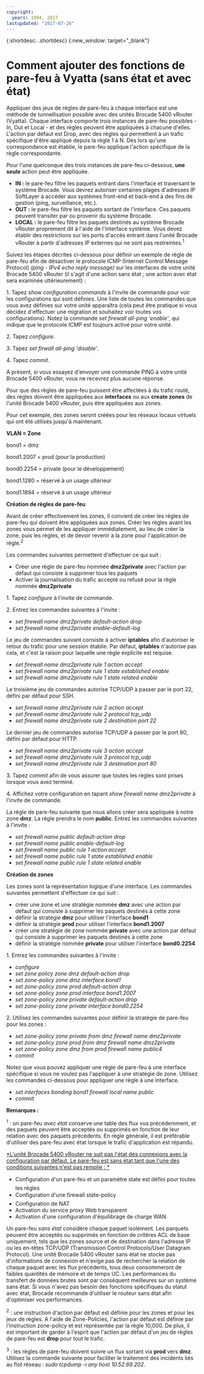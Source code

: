```yaml
---
copyright:
  years: 1994, 2017
lastupdated: "2017-07-26"
---
```


{:shortdesc: .shortdesc}
{:new_window: target="_blank"}

# Comment ajouter des fonctions de pare-feu à Vyatta (sans état et avec état)

Appliquer des jeux de règles de pare-feu à chaque interface est une méthode de tunnellisation possible avec des unités Brocade 5400 vRouter (Vyatta). Chaque interface comporte trois instances de pare-feu possibles - In, Out et Local - et des règles peuvent être appliquées à chacune d'elles. L'action par défaut est Drop, avec des règles qui permettent à un trafic spécifique d'être appliqué depuis la règle 1 à N. Dès lors qu'une correspondance est établie, le pare-feu applique l'action spécifique de la règle correspondante.

Pour l'une quelconque des trois instances de pare-feu ci-dessous, **une seule** action peut être appliquée.

* **IN :** le pare-feu filtre les paquets entrant dans l'interface et traversant le système Brocade. Vous devrez autoriser certaines plages d'adresses IP SoftLayer à accéder aux systèmes front-end et back-end à des fins de gestion (ping, surveillance, etc.).
* **OUT :** le pare-feu filtre les paquets sortant de l'interface. Ces paquets peuvent transiter par ou provenir du système Brocade.
* **LOCAL :** le pare-feu filtre les paquets destinés au système Brocade vRouter proprement dit à l'aide de l'interface système. Vous devez établir des restrictions sur les ports d'accès entrant dans l'unité Brocade vRouter à partir d'adresses IP externes qui ne sont pas restreintes.<sup>1</sup>

Suivez les étapes décrites ci-dessous pour définir un exemple de règle de pare-feu afin de désactiver le protocole ICMP (Internet Control Message Protocol) *(ping - IPv4 echo reply message)* sur les interfaces de votre unité Brocade 5400 vRouter (il s'agit d'une action sans état ; une action avec état sera examinée ultérieurement) :

1\. Tapez *show configuration commands* à l'invite de commande pour voir les configurations qui sont définies. Une liste de toutes les commandes que vous avez définies sur votre unité apparaîtra (cela peut être pratique si vous décidez d'effectuer une migration et souhaitez voir toutes vos configurations). Notez la commande *set firewall all-ping 'enable'*, qui indique que le protocole ICMP est toujours activé pour votre unité.

2\. Tapez *configure*.

3\. Tapez *set firwall all-ping 'disable'*.

4\. Tapez *commit*.

A présent, si vous essayez d'envoyer une commande PING à votre unité Brocade 5400 vRouter, vous ne recevrez plus aucune réponse.

Pour que des règles de pare-feu puissent être affectées à du trafic routé, des règles doivent être appliquées aux **interfaces** ou aux **create zones** de l'unité Brocade 5400 vRouter, puis être appliquées aux zones.

Pour cet exemple, des zones seront créées pour les réseaux locaux virtuels qui ont été utilisés jusqu'à maintenant.

**VLAN = Zone**

bond1 = dmz

bond1.2007 = prod (pour la production)

bond0.2254 = private (pour le développement)

bond1.1280 = réservé à un usage ultérieur

bond1.1894 = réservé à un usage ultérieur

**Création de règles de pare-feu**

Avant de créer effectivement les zones, il convient de créer les règles de pare-feu qui doivent être appliquées aux zones. Créer les règles avant les zones vous permet de les appliquer immédiatement, au lieu de créer la zone, puis les règles, et de devoir revenir à la zone pour l'application de règle.<sup>2</sup>

Les commandes suivantes permettent d'effectuer ce qui suit :

* Créer une règle de pare-feu nommée **dmz2private** avec l'action par défaut qui consiste à supprimer tous les paquets
* Activer la journalisation du trafic accepté ou refusé pour la règle nommée **dmz2private**


1\. Tapez *configure* à l'invite de commande.

2\. Entrez les commandes suivantes à l'invite :

  * *set firewall name dmz2private default-action drop*
  * *set firewall name dmz2private enable-default-log*

Le jeu de commandes suivant consiste à activer **iptables** afin d'autoriser le retour du trafic pour une session établie. Par défaut, **iptables** n'autorise pas cela, et c'est la raison pour laquelle une règle explicite est requise.

  * *set firewall name dmz2private rule 1 action accept*
  * *set firewall name dmz2private rule 1 state established enable*
  * *set firewall name dmz2private rule 1 state related enable*

Le troisième jeu de commandes autorise TCP/UDP à passer par le port 22, défini par défaut pour SSH.

  * *set firewall name dmz2private rule 2 action accept*
  * *set firewall name dmz2private rule 2 protocol tcp_udp*
  * *set firewall name dmz2private rule 2 destination port 22*

Le dernier jeu de commandes autorise TCP/UDP à passer par le port 80, défini par défaut pour HTTP.

  * *set firewall name dmz2private rule 3 action accept*
  * *set firewall name dmz2private rule 3 protocol tcp_udp*
  * *set firewall name dmz2private rule 3 destination port 80*

3\. Tapez *commit* afin de vous assurer que toutes les règles sont prises lorsque vous avez terminé.

4\. Affichez votre configuration en tapant *show firewall name dmz2private* à l'invite de commande.

La règle de pare-feu suivante que nous allons créer sera appliquée à notre zone **dmz**. La règle prendra le nom **public**. Entrez les commandes suivantes à l'invite :

  * *set firewall name public default-action drop*
  * *set firewall name public enable-default-log*
  * *set firewall name public rule 1 action accept*
  * *set firewall name public rule 1 state established enable*
  * *set firewall name public rule 1 state related enable*

**Création de zones**

Les zones sont la représentation logique d'une interface. Les commandes suivantes permettent d'effectuer ce qui suit :

* créer une zone et une stratégie nommée **dmz** avec une action par défaut qui consiste à supprimer les paquets destinés à cette zone
* définir la stratégie **dmz** pour utiliser l'interface **bond1**
* définir la stratégie **prod** pour utiliser l'interface **bond1.2007**
* créer une stratégie de zone nommée **private** avec une action par défaut qui consiste à supprimer les paquets destinés à cette zone
* définir la stratégie nommée **private** pour utiliser l'interface **bond0.2254**

1\. Entrez les commandes suivantes à l'invite :

* *configure*
* *set zone policy zone dmz default-action drop*
* *set zone-policy zone dmz interface bond1*
* *set zone-policy zone prod default-action drop*
* *set zone-policy zone prod interface bond1.2007*
* *set zone-policy zone private default-action drop*
* *set zone-policy zone private interface bond0.2254*

2\. Utilisez les commandes suivantes pour définir la stratégie de pare-feu pour les zones :

* *set zone-policy zone private from dmz firewall name dmz2private*
* *set zone-policy zone prod from dmz firewall name dmz2private*
* *set zone-policy zone dmz from prod firewall name public4*
* *commit*

Notez que vous pouvez appliquer une règle de pare-feu à une interface spécifique si vous ne voulez pas l'appliquer à une stratégie de zone. Utilisez les commandes ci-dessous pour appliquer une règle à une interface.

* *set interfaces bonding bond1 firewall local name public*
* *commit*

**Remarques :**

<sup>1</sup> : un pare-feu *avec état* conserve une table des flux vus précédemment, et des paquets peuvent être acceptés ou supprimés en fonction de leur relation avec des paquets précédents. En règle générale, il est préférable d'utiliser des pare-feu avec état lorsque le trafic d'application est répandu. 

<span style="text-decoration: underline">*L'unité Brocade 5400 vRouter ne suit pas l'état des connexions avec la configuration par défaut. Le pare-feu est sans état tant que l'une des conditions suivantes n'est pas remplie : *</span>

* Configuration d'un pare-feu et un paramètre state est défini pour toutes les règles
* Configuration d'une firewall state-policy
* Configuration de NAT
* Activation du service proxy Web transparent
* Activation d'une configuration d'équilibrage de charge WAN

Un pare-feu *sans état* considère chaque paquet isolément. Les parquets peuvent être acceptés ou supprimés en fonction de critères ACL de base uniquement, tels que les zones source et de destination dans l'adresse IP ou les en-têtes TCP/UDP (Transmission Control Protocols/User Datagram Protocol). Une unité Brocade 5400 vRouter sans état ne stocke pas d'informations de connexion et n'exige pas de rechercher la relation de chaque paquet avec les flux précédents, tous deux consommeront de faibles quantités de mémoire et de temps UC. Les performances du transfert de données brutes sont par conséquent meilleures sur un système sans état. Si vous n'avez pas besoin des fonctions spécifiques du statut avec état, Brocade recommande d'utiliser le routeur sans état afin d'optimiser vos performances.

<sup>2</sup> : une instruction d'action par défaut est définie pour les zones et pour les jeux de règles. A l'aide de Zone-Policies, l'action par défaut est définie par l'instruction zone-policy et est représentée par la règle 10,000. De plus, il est important de garder à l'esprit que l'action par défaut d'un jeu de règles de pare-feu est **drop** pour tout le trafic.

<sup>3</sup> : les règles de pare-feu doivent suivre un flux sortant via **prod** vers **dmz**. Utilisez la commande suivante pour faciliter le traitement des incidents liés au flot réseau : *sudo tcpdump -i any host 10.52.69.202*.
